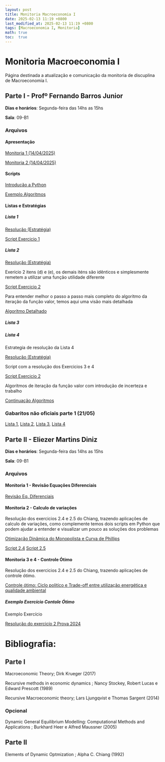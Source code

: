 ```yaml
---
layout: post
title: Monitoria Macroeconomia I
date: 2025-02-13 11:19 +0800
last_modified_at: 2025-02-13 11:19 +0800
tags: [Macroeconomia I, Monitoria]
math: true
toc:  true
---
```


# Monitoria Macroeconomia I

Página destinada a atualização e comunicação da monitoria de discuplina de Macroeconomia I.

## Parte I - Profº Fernando Barros Junior

**Dias e horários**: Segunda-feira das 14hs as 15hs

**Sala**: 09-B1

### Arquivos

#### Apresentação

[Monitoria 1 (14/04/2025)](/pdf/Monitoria_1_Macro_I.pdf)

[Monitoria 2 (14/04/2025)](/pdf/Monitoria_2_Macro_I.pdf)

#### Scripts

[Introdução a Python](/ex_scripts/Monitoria_Introdutória.ipynb)

[Exemplo Algoritmos](/ex_scripts/01_Exemplos_Algoritmos.py)

#### Listas e Estratégias

##### Lista 1

[Resolução (Estratégia)](/pdf/Estrategia_lista_I.pdf)

[Script Exercicio 1](/ex_scripts/lista_1.py)

##### Lista 2

[Resolução (Estratégia)](/pdf/Estrategia_lista_II.pdf)

Exerício 2 itens (d) e (e), os demais iténs são idênticos e simplesmente remetem a utilizar uma função utilidade diferente

[Script Exercicio 2](/ex_scripts/lista_2.py)

Para entender melhor o passo a passo mais completo do algoritmo da iteração da função valor, temos aqui uma visão mais detalhada

[Algoritmo Detalhado](/pdf/Iter_Func_Val.pdf)

##### Lista 3


##### Lista 4

Estrategia de resolução da Lista 4

[Resolução (Estratégia)](/pdf/Estrategia_lista_iv.pdf)

Script com a resolução dos Exercicios 3 e 4

[Script Exercicio 2](/ex_scripts/lista_4.py)

Algoritmos de iteração da função valor com introdução de incerteza e trabalho

[Continuação Algoritmos](/pdf/Iter_Func_Val_incert_trab.pdf)

### Gabaritos não oficiais parte 1 (21/05)

[Lista 1](/pdf/Lista_1_Macro_1_pt1.pdf), [Lista 2](/pdf/Lista_2_Macro_1_pt1.pdf), [Lista 3](/pdf/Lista_3_Macro_1_pt1.pdf), [Lista 4](/pdf/Lista_4_Macro_1_pt1.pdf)

## Parte II - Eliezer Martins Diniz

**Dias e horários**: Segunda-feira das 14hs as 15hs

**Sala**: 09-B1

### Arquivos

#### Monitoria 1 - Revisão Equações Diferenciais

[Revisão Eq. Diferenciais](/pdf/Monitoria_1_Macro_I_Parte_II.pdf)

#### Monitoria 2 - Calculo de variações

Resolução dos exercicios 2.4 e 2.5 do Chiang, trazendo aplicações de calculo de variações, como complemente temos dois scripts em Python que podem ajudar a entender e visualizar um pouco as soluções dos problemas

[Otimização Dinâmica do Monopolista e Curva de Phillips](/pdf/Exs_Calc_Var.pdf)

[Script 2.4](/ex_scripts/2.4_ex_monopolio.py)
[Script 2.5](/ex_scripts/2.5_ex_phillips.py)

#### Monitoria 3 e 4 - Controle Ótimo

Resolução dos exercicios 2.4 e 2.5 do Chiang, trazendo aplicações de controle ótimo.

[Controle ótimo: Ciclo politíco e Trade-off entre utilização energética e qualidade ambiental](/pdf/Exs_Cont_Otimo.pdf)

##### Exemplo Exercício Contole Ótimo

Exemplo Exercício

[Resolução do exercicío 2 Prova 2024](/pdf/Exercicio_Exemplo.pdf)

# Bibliografia:

## Parte I

Macroeconomic Theory; Dirk Krueger (2017)

Recursive methods in economic dynamics ; Nancy Stockey, Robert Lucas e Edward Prescott (1989)

Recursive Macroeconomic theory; Lars Ljungqvist e Thomas Sargent (2014)

### Opcional

Dynamic General Equilibrium Modelling: Computational Methods and Applications ; Burkhard Heer e Alfred Maussner (2005)

## Parte II

Elements of Dynamic Optmization ; Alpha C. Chiang (1992)








